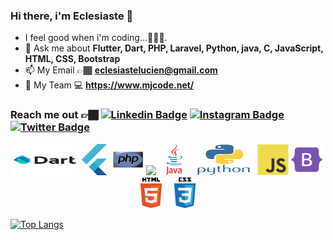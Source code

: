 ### Hi there, i'm Eclesiaste 👋

- I feel good when i'm coding...👨🏻‍💻.   
- 💬 Ask me about **Flutter, Dart, PHP, Laravel, Python, java, C, JavaScript, HTML, CSS, Bootstrap**
- 📫 My Email  👉🏾 **eclesiastelucien@gmail.com**
- 💬 My Team  💻 **https://www.mjcode.net/**

### Reach me out 👉🏾 [![Linkedin Badge](https://img.shields.io/badge/-Linkedin-blue?style=flat-square&logo=Linkedin&logoColor=white&link=https://www.linkedin.com/in/eclesiaste-lucien-a51b171b8/)](https://www.linkedin.com/in/eclesiaste-lucien-a51b171b8/) [![Instagram Badge](https://img.shields.io/badge/-Instagram-FD1D1D?style=flat-square&logo=instagram&logoColor=white&link=https://www.instagram.com/ecle_lucien/)](https://www.instagram.com/ecle_lucien/) [![Twitter Badge](https://img.shields.io/badge/-Twitter-1DA1F2?style=flat-square&logo=twitter&logoColor=white&link=https://twitter.com/EclesiasteLuci1)](https://twitter.com/EclesiasteLuci1)

<p align="center">
  <img src="https://raw.githubusercontent.com/devicons/devicon/master/icons/dart/dart-original-wordmark.svg" alt="dart" width="100" height="50" />
   <img src="https://raw.githubusercontent.com/devicons/devicon/master/icons/flutter/flutter-original.svg" alt="flutter" width="50" height="50" />
  <img src="https://raw.githubusercontent.com/devicons/devicon/master/icons/php/php-original.svg" alt="php" width="50" height="50" />
   <img src="https://raw.githubusercontent.com/laravel/art/master/logo-lockup/5%20SVG/2%20CMYK/1%20Full%20Color/laravel-logolockup-cmyk-red.svg" width="50">  
<img src="https://raw.githubusercontent.com/devicons/devicon/master/icons/java/java-original-wordmark.svg" alt="java" width="50" height="50" />
<img src="https://raw.githubusercontent.com/devicons/devicon/master/icons/python/python-original-wordmark.svg" alt="python" width="100" height="50" />
 <img src="https://raw.githubusercontent.com/devicons/devicon/master/icons/javascript/javascript-original.svg" alt="javascript" width="50" height="50" />
    <img src="https://raw.githubusercontent.com/devicons/devicon/master/icons/bootstrap/bootstrap-plain.svg" alt="bootstrap" width="50" height="50" />
<img src="https://raw.githubusercontent.com/devicons/devicon/master/icons/html5/html5-original-wordmark.svg" alt="html5" width="50" height="50" />
<img src="https://raw.githubusercontent.com/devicons/devicon/master/icons/css3/css3-original-wordmark.svg" alt="css3" width="50" height="50" />
</p>

[![Top Langs](https://github-readme-stats.vercel.app/api/top-langs/?username=eclelucien&theme=dark&layout=compact&show_icons=true&title_color=6e40c9&icon_color=6e40c9)](https://github.com/anuraghazra/github-readme-stats)
